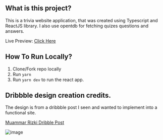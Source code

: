 ## What is this project?

This is a trivia website application, that was created using Typescript and ReactJS library.
I also use opentdb for fetching quizes questions and answers.

Live Preview: [Click Here](https://voxze.github.io/code-challenge-trivia-app/)

## How To Run Locally?

1) Clone/Fork repo locally
2) Run `yarn`
3) Run `yarn dev` to run the react app.


## Dribbble design creation credits.
The design is from a dribbble post I seen and wanted to implement into a functional site.

[Muammar Rizki Dribble Post](https://dribbble.com/shots/8632945-Trivia-Quiz-Exploration)

![image](https://user-images.githubusercontent.com/6975420/116163438-c3e0f480-a6c5-11eb-861b-6d1662a05bb2.png)

